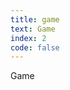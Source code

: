 ```yaml
---
title: game
text: Game
index: 2
code: false
---
```


<style type="text/css">
/* game */
article {
    padding: 10px;
}
.game {
    display: flex;
    align-items: stretch;
    justify-content: space-between;
    flex-wrap: wrap;
    margin-bottom: 20px;
}
.game-item {
    position: relative;
    display: flex;
    flex-direction: column;
    background-color: white;
    transition: 0.1s ease-in 30ms;
    border-radius: 6px;
    overflow: hidden;
    width: 210px;
    margin: 20px 0px;
    box-shadow: rgb(15 15 15 / 10%) 0px 0px 0px 1px, rgb(15 15 15 / 10%) 0px 4px 8px;
}
.game-item:hover {
    box-shadow: rgb(15 15 15 / 10%) 0px 0px 0px 0px, rgb(15 15 15 / 20%) 0px 6px 12px;
}
.game-item .cover {
    overflow: hidden;
}
.game-item .cover img {
    display: block;
    width: 100%;
    height: 90px;
    transition: transform 1s;
}
.game-item .cover img:hover {
    transform: scale(1.1);
}
.game-item .info {
    max-width: 200px;
    padding: 10px;
}
.game-item .name {
    padding-bottom: 8px;
}
.game-item .box {
    width: auto;
    display: inline-block;
    height: 14px;
    border-radius: 3px;
    padding: 2px 6px;
    margin-right: 6px;
    font-size: 12px;
    line-height: 120%;
}
.game-item .star {
    background: rgb(245, 224, 233);
}
.game-item .clear {
    background: rgb(224, 244, 245);
}
.game-item .PC {
    background: rgb(253, 236, 200);
}
.game-item .Android {
    background: rgb(219, 237, 219);
}
.game-item .iPad {
    background: rgb(211, 229, 239);
}
.game-item .iOS {
    background: rgb(232, 222, 238);
}
.game-item .Xbox {
    background: rgb(255, 226, 221);
}
.game-item .PS {
    background: rgb(245, 224, 233);
}
.game-item .Switch {
    background: rgb(236, 245, 224);
}
</style>

<p class="title">Game</p>
<div class="game-main">
	<div class="game"></div>
</div>

<script type="text/javascript">
(function() {
    var xhr = new XMLHttpRequest();
    xhr.open("get", "https://gcore.jsdelivr.net/gh/qingyayaya/qingya-post/pages/page02/assets/games.json");
    xhr.send(null);
    xhr.onload = () => {
        if (xhr.status == 200) {
            document.querySelector('.game').innerHTML = JSON.parse(xhr.responseText).map(e => {
                var star = e.star > 0 ? '⭐'.repeat(e.star) : '⭐';
                var clear = e.clear ? '💾Clear' : '🎮Playing';
                var device = Array.isArray(e.device) ? e.device.map(d => {
                    return `<div class="box ${d}">${d}</div>`;
                }).join('') : `<div class="box ${e.device}">${e.device}</div>`;
                return `
<div class="game-item">
    <div class="cover">
        <img src="https://gcore.jsdelivr.net/gh/qingyayaya/qingya-post/pages/page02/assets/${e.name}.jpg"/>
    </div>
    <div class="info">
        <div class="name">${e.name}</div>
        <div><div class="box star">${star}</div></div>
        <div><div class="box clear">${clear}</div>${device}</div>
    </div>
</div>`;
            }).join('');
        }
    }
})();
</script>
